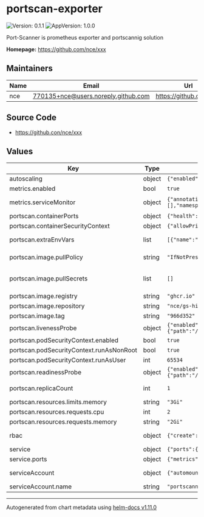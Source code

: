 # portscan-exporter

![Version: 0.1.1](https://img.shields.io/badge/Version-0.1.1-informational?style=flat-square) ![AppVersion: 1.0.0](https://img.shields.io/badge/AppVersion-1.0.0-informational?style=flat-square)

Port-Scanner is prometheus exporter and portscannig solution

**Homepage:** <https://github.com/nce/xxx>

## Maintainers

| Name | Email | Url |
| ---- | ------ | --- |
| nce | <770135+nce@users.noreply.github.com> | <https://github.com/nce> |

## Source Code

* <https://github.con/nce/xxx>

## Values

| Key | Type | Default | Description |
|-----|------|---------|-------------|
| autoscaling | object | `{"enabled":false}` | Enable if autoscaling is available (hpa) |
| metrics.enabled | bool | `true` |  |
| metrics.serviceMonitor | object | `{"annotations":{},"enabled":false,"honorLabels":false,"interval":"","jobLabel":"","labels":{},"metricRelabelings":[],"namespace":"","relabelings":[],"scrapeTimeout":"","selector":{}}` | If the kube-prometheus stack is used, configure the `serviceMonitor` |
| portscan.containerPorts | object | `{"health":12000,"metrics":10000}` | Ports the container exposes |
| portscan.containerSecurityContext | object | `{"allowPrivilegeEscalation":false,"enabled":true}` | SecurityContext enforced on the container |
| portscan.extraEnvVars | list | `[{"name":"RATELIMIT","value":"35"},{"name":"LOGLEVEL","value":"DEBUG"}]` | Refer to xxx for ENV options (`./portscan-exporter -h`) |
| portscan.image.pullPolicy | string | `"IfNotPresent"` | As we set the `tag` to git commits, `IfNotPresent` should be okay |
| portscan.image.pullSecrets | list | `[]` | https://kubernetes.io/docs/tasks/configure-pod-container/pull-image-private-registry/ |
| portscan.image.registry | string | `"ghcr.io"` |  |
| portscan.image.repository | string | `"nce/gs-hiring-task"` |  |
| portscan.image.tag | string | `"966d352"` | Image tag of the portscanning application |
| portscan.livenessProbe | object | `{"enabled":true,"failureThreshold":5,"httpGet":{"path":"/health","port":"health"},"initialDelaySeconds":90,"periodSeconds":120,"successThreshold":1,"timeoutSeconds":5}` | LivenessProbe configuration |
| portscan.podSecurityContext.enabled | bool | `true` | SecurityContext enforced on the pod |
| portscan.podSecurityContext.runAsNonRoot | bool | `true` | Nonroot image |
| portscan.podSecurityContext.runAsUser | int | `65534` | Userid of the container (nobody) |
| portscan.readinessProbe | object | `{"enabled":true,"failureThreshold":3,"httpGet":{"path":"/ready","port":"health"},"initialDelaySeconds":25,"periodSeconds":10,"successThreshold":1,"timeoutSeconds":2}` | ReadinessProbe configuration |
| portscan.replicaCount | int | `1` | Number of replicas for the portscanner. Only set if `autoscaling.enabled=false` |
| portscan.resources.limits.memory | string | `"3Gi"` | memory limit of the scanner |
| portscan.resources.requests.cpu | int | `2` | cpu requests of the scanner |
| portscan.resources.requests.memory | string | `"2Gi"` | memory requests of the scanner |
| rbac | object | `{"create":true}` | Along the `serviceAccount` we need special ClusterRoles |
| service | object | `{"ports":{"metrics":10000},"type":"ClusterIP"}` | Service Configuration for the endpoints |
| service.ports | object | `{"metrics":10000}` | Portname to portnumber configuration |
| serviceAccount | object | `{"automountServiceAccountToken":true,"create":true,"name":"portscanner"}` | A dedicated serviceAccount is best practice for the application |
| serviceAccount.name | string | `"portscanner"` | Name of the dedicated service-account |

----------------------------------------------
Autogenerated from chart metadata using [helm-docs v1.11.0](https://github.com/norwoodj/helm-docs/releases/v1.11.0)
